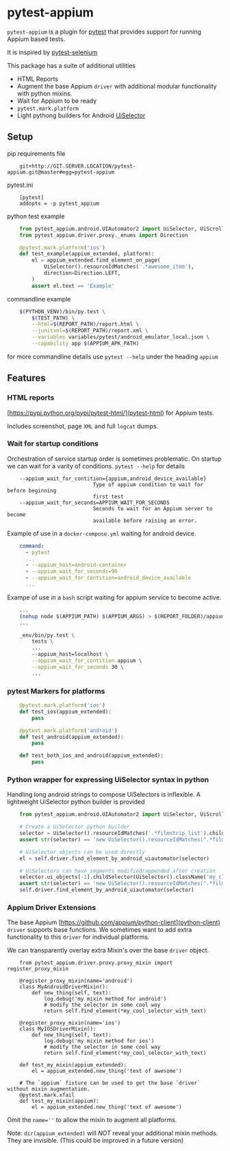 pytest-appium
=============

`pytest-appium` is a plugin for [pytest](https://docs.pytest.org/en/latest/) that provides support for running Appium based tests.

It is inspired by [pytest-selenium](https://github.com/pytest-dev/pytest-selenium)

This package has a suite of additional utilities

* HTML Reports
* Augment the base Appium `driver` with additional modular functionality with python mixins.
* Wait for Appium to be ready
* `pytest.mark.platform`
* Light pythong builders for Android [UiSelector](https://developer.android.com/reference/android/support/test/uiautomator/UiSelector.html)


Setup
-----

pip requirements file
```
    git+http://GIT.SERVER.LOCATION/pytest-appium.git@master#egg=pytest-appium
```

pytest.ini
```
    [pytest]
    addopts = -p pytest_appium
```

python test example
```python
    from pytest_appium.android.UIAutomator2 import UiSelector, UiScrollable
    from pytest_appium.driver.proxy._enums import Direction

    @pytest.mark.platform('ios')
    def test_example(appium_extended, platform):
        el = appium_extended.find_element_on_page(
            UiSelector().resourceIdMatches('.*awesome_item'),
            direction=Direction.LEFT,
        )
        assert el.text == 'Example'
```

commandline example
```bash
    $(PYTHON_VENV)/bin/py.test \
        $(TEST_PATH) \
        --html=$(REPORT_PATH)/report.html \
        --junitxml=$(REPORT_PATH)/report.xml \
        --variables variables/pytest/android_emulator_local.json \
        --capability app $(APPIUM_APK_PATH)
```
for more commandline details use `pytest --help` under the heading `appium`


Features
--------

### HTML reports

[https://pypi.python.org/pypi/pytest-html/](pytest-html) for Appium tests.

Includes screenshot, page `XML` and full `logcat` dumps.


### Wait for startup conditions

Orchestration of service startup order is sometimes problematic.
On startup we can wait for a varity of conditions.
`pytest --help` for details

```
    --appium_wait_for_contition={appium,android_device_available}
                            Type of appium condition to wait for before beginning
                            first test
    --appium_wait_for_seconds=APPIUM_WAIT_FOR_SECONDS
                            Seconds to wait for an Appium server to become
                            available before raising an error.
```

Example of use in a `docker-compose.yml` waiting for android device.
```yaml
    command:
      - pytest
      ...
      - --appium_host=android-container
      - --appium_wait_for_seconds=90
      - --appium_wait_for_contition=android_device_available
      ...
```

Exampe of use in a `bash` script waiting for appium service to become active.
```bash
    ...
    (nohup node $(APPIUM_PATH) $(APPIUM_ARGS) > $(REPORT_FOLDER)/appium.log &)
    ...

    _env/bin/py.test \
        tests \
        ...
        --appium_host=localhost \
        --appium_wait_for_contition appium \
        --appium_wait_for_seconds 30 \
        ...

```

### pytest Markers for platforms

```python
    @pytest.mark.platform('ios')
    def test_ios(appium_extended):
        pass

    @pytest.mark.platform('android')
    def test_android(appium_extended):
        pass

    def test_both_ios_and_android(appium_extended):
        pass
```

### Python wrapper for expressing UiSelector syntax in python

Handling long android strings to compose UiSelectors is inflexible. A lightweight UiSelector python builder is provided

```python
    from pytest_appium.android.UIAutomator2 import UiSelector, UiScrollable

    # Create a UiSelector python builder
    selector = UiSelector().resourceIdMatches('.*filmstrip_list').childSelector(UiSelector().index(1))
    assert str(selector) == 'new UiSelector().resourceIdMatches(".*filmstrip_list").childSelector(new UiSelector().index(1))'

    # UiSelector objects can be used directly
    el = self.driver.find_element_by_android_uiautomator(selector)

    # UiSelectors can have segments modified/appended after creation
    selector.ui_objects[-1].childSelector(UiSelector().className('my_class'))
    assert str(selector) == 'new UiSelector().resourceIdMatches(".*filmstrip_list").childSelector(new UiSelector().index(1).childSelector(new UiSelector().className("my_class")))'
    self.driver.find_element_by_android_uiautomator(selector)
```

### Appium Driver Extensions

The base Appium [https://github.com/appium/python-client](python-client) `driver` supports base functions.
We sometimes want to add extra functionality to this `driver` for individual platforms.

We can transparently overlay extra Mixin's over the base `driver` object.

```python3
    from pytest_appium.driver.proxy.proxy_mixin import register_proxy_mixin

    @register_proxy_mixin(name='android')
    class MyAndroidDriverMixin():
        def new_thing(self, text):
            log.debug('my mixin method for android')
            # modify the selector in some cool way
            return self.find_element(*my_cool_selector_with_text)

    @register_proxy_mixin(name='ios')
    class MyIOSDriverMixin():
        def new_thing(self, text):
            log.debug('my mixin method for ios')
            # modify the selector in some cool way
            return self.find_element(*my_cool_selector_with_text)

    def test_my_mixin(appium_extended):
        el = appium_extended.new_thing('text of awesome')

    # The `appium` fixture can be used to get the base `driver` without mixin augmentation.
    @pytest.mark.xfail
    def test_my_mixin(appium):
        el = appium_extended.new_thing('text of awesome')

```

Omit the `name=''` to allow the mixin to augment all platforms.

Note: `dir(appium_extended)` will *NOT* reveal your additional mixin methods. They are invisible. (This could be improved in a future version)
